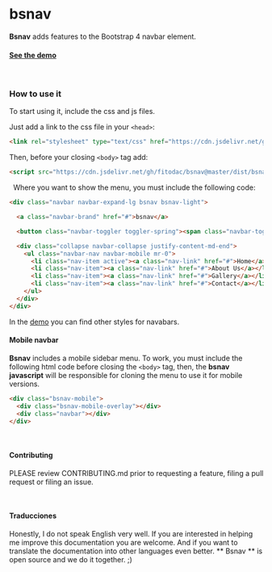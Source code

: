 # bsnav
**Bsnav** adds features to the Bootstrap 4 navbar element.

#### [See the demo](https://fitodac.github.io/bsnav/)
&nbsp;


### How to use it

To start using it, include the css and js files.

Just add a link to the css file in your `<head>`:
````html
<link rel="stylesheet" type="text/css" href="https://cdn.jsdelivr.net/gh/fitodac/bsnav@master/dist/bsnav.min.css">
````

Then, before your closing `<body>` tag add:
````html
<script src="https://cdn.jsdelivr.net/gh/fitodac/bsnav@master/dist/bsnav.min.js"></script>
````


&nbsp;
Where you want to show the menu, you must include the following code:
````html
<div class="navbar navbar-expand-lg bsnav bsnav-light">

  <a class="navbar-brand" href="#">bsnav</a>

  <button class="navbar-toggler toggler-spring"><span class="navbar-toggler-icon"></span></button>

  <div class="collapse navbar-collapse justify-content-md-end">
    <ul class="navbar-nav navbar-mobile mr-0">
      <li class="nav-item active"><a class="nav-link" href="#">Home</a></li>
      <li class="nav-item"><a class="nav-link" href="#">About Us</a></li>
      <li class="nav-item"><a class="nav-link" href="#">Gallery</a></li>
      <li class="nav-item"><a class="nav-link" href="#">Contact</a></li>
    </ul>
  </div>
</div>
````
In the [demo](https://fitodac.github.io/bsnav/) you can find other styles for navabars.
&nbsp;


#### Mobile navbar
**Bsnav** includes a mobile sidebar menu. To work, you must include the following html code before closing the ````<body>```` tag, then, the **bsnav javascript** will be responsible for cloning the menu to use it for mobile versions.

````html
<div class="bsnav-mobile">
  <div class="bsnav-mobile-overlay"></div>
  <div class="navbar"></div>
</div>
````



&nbsp;
#### Contributing
PLEASE review CONTRIBUTING.md prior to requesting a feature, filing a pull request or filing an issue.

&nbsp;
#### Traducciones
Honestly, I do not speak English very well. If you are interested in helping me improve this documentation you are welcome. And if you want to translate the documentation into other languages even better. ** Bsnav ** is open source and we do it together. ;)

